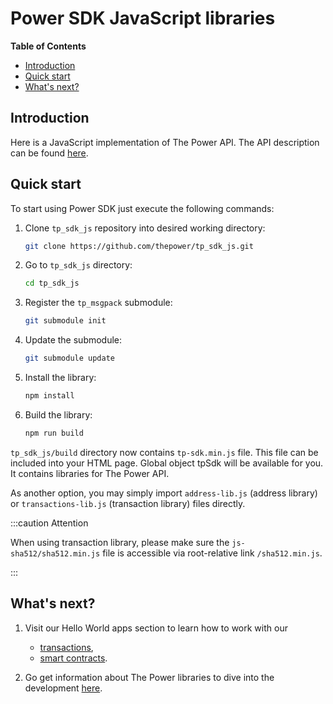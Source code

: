 # Power SDK JavaScript libraries

**Table of Contents**

<!-- START doctoc generated TOC please keep comment here to allow auto update -->
<!-- DON'T EDIT THIS SECTION, INSTEAD RE-RUN doctoc TO UPDATE -->

- [Introduction](#introduction)
- [Quick start](#quick-start)
- [What's next?](#whats-next)

<!-- END doctoc generated TOC please keep comment here to allow auto update -->

## Introduction

Here is a JavaScript implementation of The Power API.
The API description can be found [here](https://doc.thepower.io/docs/Build/api/common-terms).

## Quick start

To start using Power SDK just execute the following commands:

1. Clone `tp_sdk_js` repository into desired working directory:

   ```bash
   git clone https://github.com/thepower/tp_sdk_js.git
   ```

2. Go to `tp_sdk_js` directory:

   ```bash
   cd tp_sdk_js
   ```

3. Register the `tp_msgpack` submodule:

   ```bash
   git submodule init
   ```

4. Update the submodule:

   ```bash
   git submodule update
   ```
5. Install the library:

   ```bash
   npm install
   ```
6. Build the library:

   ```bash
   npm run build
   ```

`tp_sdk_js/build` directory now contains `tp-sdk.min.js` file. This file can be included into your HTML page. Global object tpSdk will be available for you. It contains libraries for The Power API.

As another option, you may simply import `address-lib.js` (address library) or `transactions-lib.js` (transaction library) files directly.

:::caution Attention

When using transaction library, please make sure the `js-sha512/sha512.min.js` file is accessible via root-relative link `/sha512.min.js`.

:::

## What's next?

1. Visit our Hello World apps section to learn how to work with our 

   - [transactions](./transactions/01-intro.md),
   - [smart contracts](./smart-contracts/01-intro.md).

2. Go get information about The Power libraries to dive into the development [here](./02-lib-description.md).